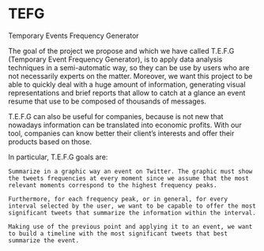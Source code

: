 # TEFG
Temporary Events Frequency Generator

The goal of the project we propose and which we have called T.E.F.G (Temporary Event Frequency Generator), is to apply data analysis techniques in a semi-automatic way, so they can be use by users who are not necessarily experts on the matter. Moreover, we want this project to be able to quickly deal with a huge amount of information, generating visual representations and brief reports that allow to catch at a glance an event resume that use to be composed of thousands of messages.


T.E.F.G can also be useful for companies, because is not new that nowadays information can be translated into economic profits. With our tool, companies can know better their client’s interests and offer their products based on those.


In particular, T.E.F.G goals are:
    
    Summarize in a graphic way an event on Twitter. The graphic must show the tweets frequencies at every moment since we assume that the most relevant moments correspond to the highest frequency peaks.

    Furthermore, for each frequency peak, or in general, for every interval selected by the user, we want to be capable to offer the most significant tweets that summarize the information within the interval.

    Making use of the previous point and applying it to an event, we want to build a timeline with the most significant tweets that best summarize the event.
